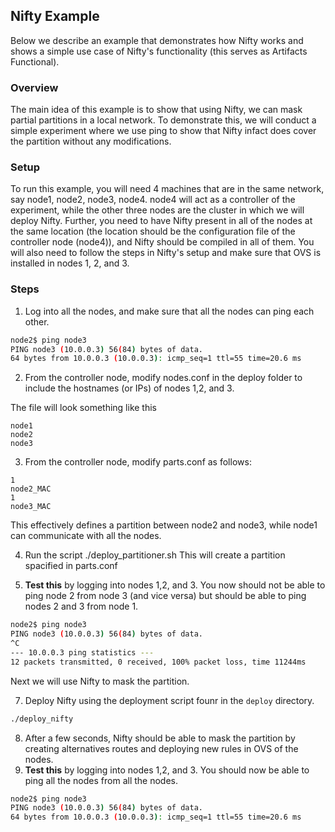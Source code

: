 Nifty Example
-------

Below we describe an example that demonstrates how Nifty works and shows a simple use case of Nifty's functionality (this serves as Artifacts Functional).

### Overview
The main idea of this example is to show that using Nifty, we can mask partial partitions in a local network. To demonstrate this, we will conduct a simple experiment where we use ping to show that Nifty infact does cover the partition without any modifications.

### Setup
To run this example, you will need 4 machines that are in the same network, say node1, node2, node3, node4. node4 will act as a controller of the experiment, while the other three nodes are the cluster in which we will deploy Nifty. Further, you need to have Nifty present in all of the nodes at the same location (the location should be the configuration file of the controller node (node4)), and Nifty should be compiled in all of them. You will also need to follow the steps in Nifty's setup and make sure that OVS is installed in nodes 1, 2, and 3.

### Steps
1. Log into all the nodes, and make sure that all the nodes can ping each other.

```bash
node2$ ping node3
PING node3 (10.0.0.3) 56(84) bytes of data.
64 bytes from 10.0.0.3 (10.0.0.3): icmp_seq=1 ttl=55 time=20.6 ms
```

2. From the controller node, modify nodes.conf in the deploy folder to include the hostnames (or IPs) of nodes 1,2, and 3.

The file will look something like this
```
node1
node2
node3
```

3. From the controller node, modify parts.conf as follows: 

```
1
node2_MAC
1
node3_MAC
```

This effectively defines a partition between node2 and node3, while node1 can communicate with all the nodes.

4. Run the script ./deploy_partitioner.sh
This will create a partition spacified in parts.conf

6. **Test this** by logging into nodes 1,2, and 3. You now should not be able to ping node 2 from node 3 (and vice versa) but should be able to ping nodes 2 and 3 from node 1.

```bash
node2$ ping node3
PING node3 (10.0.0.3) 56(84) bytes of data.
^C
--- 10.0.0.3 ping statistics ---
12 packets transmitted, 0 received, 100% packet loss, time 11244ms

```

Next we will use Nifty to mask the partition.


7. Deploy Nifty using the deployment script founr in the ```deploy``` directory.

```bash
./deploy_nifty
```

8. After a few seconds, Nifty should be able to mask the partition by creating alternatives routes and deploying new rules in OVS of the nodes.
9. **Test this** by logging into nodes 1,2, and 3. You should now be able to ping all the nodes from all the nodes.

```bash
node2$ ping node3
PING node3 (10.0.0.3) 56(84) bytes of data.
64 bytes from 10.0.0.3 (10.0.0.3): icmp_seq=1 ttl=55 time=20.6 ms
```












